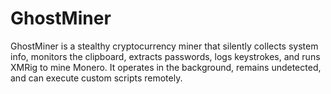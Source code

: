 # GhostMiner
GhostMiner is a stealthy cryptocurrency miner that silently collects system info, monitors the clipboard, extracts passwords, logs keystrokes, and runs XMRig to mine Monero. It operates in the background, remains undetected, and can execute custom scripts remotely.
